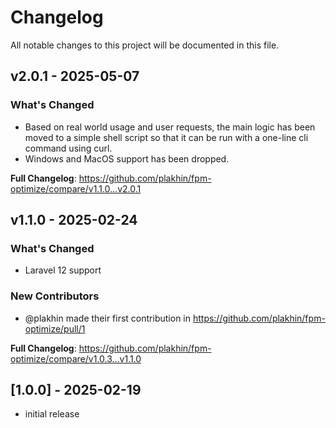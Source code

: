 # Changelog

All notable changes to this project will be documented in this file.

## v2.0.1 - 2025-05-07

### What's Changed

* Based on real world usage and user requests, the main logic has been moved to a simple shell script so that it can be run with a one-line cli command using curl.
* Windows and MacOS support has been dropped.

**Full Changelog**: https://github.com/plakhin/fpm-optimize/compare/v1.1.0...v2.0.1

## v1.1.0 - 2025-02-24

### What's Changed

* Laravel 12 support

### New Contributors

* @plakhin made their first contribution in https://github.com/plakhin/fpm-optimize/pull/1

**Full Changelog**: https://github.com/plakhin/fpm-optimize/compare/v1.0.3...v1.1.0

## [1.0.0] - 2025-02-19

- initial release
